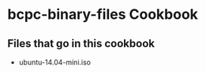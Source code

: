 bcpc-binary-files Cookbook
==========================

Files that go in this cookbook
---
* ubuntu-14.04-mini.iso
